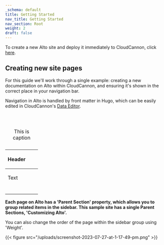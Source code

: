 ```yaml
---
_schema: default
title: Getting Started
nav_title: Getting Started
nav_section: Root
weight: 2
draft: false
---
```

To create a new Alto site and deploy it immediately to CloudCannon, click <a href="https://app.cloudcannon.com/register#sites/connect/github/CloudCannon/alto-hugo-template" target="_blank" rel="noopener">here</a>.

## Creating new site pages

For this guide we'll work through a single example: creating a new documentation on Alto within CloudCannon, and ensuring it's shown in the correct place in your navigation bar.&nbsp;

Navigation in Alto is handled by front matter in Hugo, which can be easily edited in CloudCannon's <a href="https://cloudcannon.com/documentation/articles/introducing-the-data-editor/" target="_blank" rel="noopener">Data Editor</a>.

&nbsp;

<table><caption><p>This is caption</p></caption><thead><tr><th><p>Header</p></th><th><p></p></th><th><p></p></th></tr></thead><tbody><tr><td><p>Text</p></td><td><p></p></td><td><p></p></td></tr><tr><td><p></p></td><td><p></p></td><td><p></p></td></tr></tbody></table>

**Each page on Alto has a 'Parent Section' property, which allows you to group related items in the sidebar. This sample site has a single Parent Sections, 'Customizing Alto'.**

You can also change the order of the page within the sidebar group using 'Weight'.

{{< figure src="/uploads/screenshot-2023-07-27-at-1-17-49-pm.png" >}}